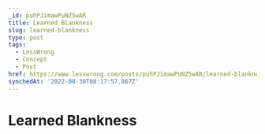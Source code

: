 ```yaml
---
_id: puhPJimawPuNZ5wAR
title: Learned Blankness
slug: learned-blankness
type: post
tags:
  - LessWrong
  - Concept
  - Post
href: https://www.lesswrong.com/posts/puhPJimawPuNZ5wAR/learned-blankness
synchedAt: '2022-08-30T08:17:57.867Z'
---
```

# Learned Blankness

